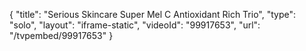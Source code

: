 {
    "title": "Serious Skincare Super Mel C Antioxidant Rich Trio",
    "type": "solo",
    "layout": "iframe-static",
    "videoId": "99917653",
    "url": "\/tvpembed\/99917653"
}